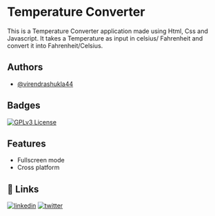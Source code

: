 
# Temperature Converter 

This is a Temperature Converter application made using Html, Css and Javascript. It takes a Temperature as input in celsius/ Fahrenheit and convert it into Fahrenheit/Celsius.


## Authors

- [@virendrashukla44](https://github.com/virendrashukla44)


## Badges


[![GPLv3 License](https://img.shields.io/badge/License-GPL%20v3-yellow.svg)](https://opensource.org/licenses/)



## Features

- Fullscreen mode
- Cross platform


## 🔗 Links

[![linkedin](https://img.shields.io/badge/linkedin-0A66C2?style=for-the-badge&logo=linkedin&logoColor=white)](https://www.linkedin.com/in/virendra-shukla-06796a21a/)
[![twitter](https://img.shields.io/badge/twitter-1DA1F2?style=for-the-badge&logo=twitter&logoColor=white)](https://twitter.com/vs_official44)

